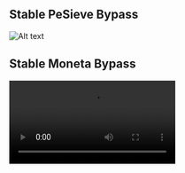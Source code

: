 ## Stable PeSieve Bypass
![Alt text](images/Stable.gif?raw=true "PE Sieve Bypass")

## Stable Moneta Bypass
![Alt text](images/Moneta.mp4?raw=true "Moneta Bypass")
